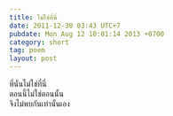 ```yaml
---
title: ไม่ใช่ที่นี่
date: 2011-12-30 03:43 UTC+7
pubdate: Mon Aug 12 10:01:14 2013 +0700
category: short
tag: poem
layout: post
---
```


ที่นั่นไม่ใช่ที่นี่  
ตอนนี้ไม่ใช่ตอนนั้น  
จึงไม่พบกันเท่านั้นเอง  
